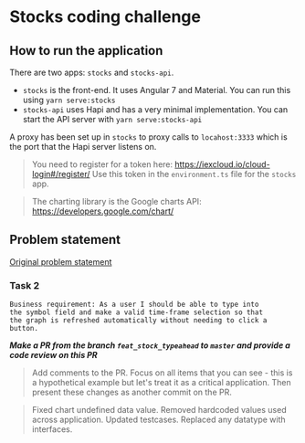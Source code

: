 # Stocks coding challenge

## How to run the application

There are two apps: `stocks` and `stocks-api`.

- `stocks` is the front-end. It uses Angular 7 and Material. You can run this using `yarn serve:stocks`
- `stocks-api` uses Hapi and has a very minimal implementation. You can start the API server with `yarn serve:stocks-api`

A proxy has been set up in `stocks` to proxy calls to `locahost:3333` which is the port that the Hapi server listens on.

> You need to register for a token here: https://iexcloud.io/cloud-login#/register/ Use this token in the `environment.ts` file for the `stocks` app.

> The charting library is the Google charts API: https://developers.google.com/chart/

## Problem statement

[Original problem statement](https://bitbucket.org/kburson3/developer-puzzles/src/3fb1841175cd567a63abfbe18c08e4d2a734c2e9/puzzles/web-api/stock-broker.md)

### Task 2

```
Business requirement: As a user I should be able to type into
the symbol field and make a valid time-frame selection so that
the graph is refreshed automatically without needing to click a button.
```

_**Make a PR from the branch `feat_stock_typeahead` to `master` and provide a code review on this PR**_

> Add comments to the PR. Focus on all items that you can see - this is a hypothetical example but let's treat it as a critical application. Then present these changes as another commit on the PR.

> Fixed chart undefined data value.
> Removed hardcoded values used across application.
> Updated testcases.
> Replaced any datatype with interfaces.